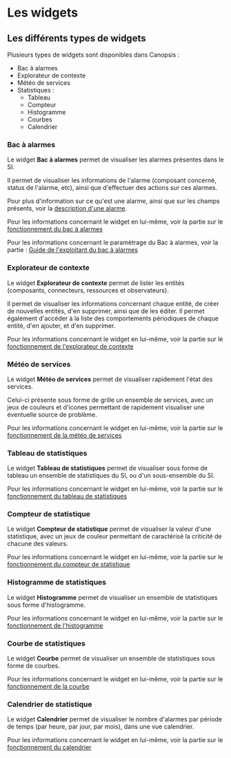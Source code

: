 # Les widgets

## Les différents types de widgets

Plusieurs types de widgets sont disponibles dans Canopsis :

* Bac à alarmes
* Explorateur de contexte
* Météo de services
* Statistiques :
    - Tableau
    - Compteur
    - Histogramme
    - Courbes
    - Calendrier

### Bac à alarmes

Le widget **Bac à alarmes** permet de visualiser les alarmes présentes dans le SI.

Il permet de visualiser les informations de l'alarme (composant concerné, status de l'alarme, etc), ainsi que d'effectuer des actions sur ces alarmes.

Pour plus d'information sur ce qu'est une alarme, ainsi que sur les champs présents, voir la [description d'une alarme](./bac-a-alarmes/description-alarme.md).

Pour les informations concernant le widget en lui-même, voir la partie sur le [fonctionnement du bac à alarmes](./bac-a-alarmes/index.md)

Pour les informations concernant le paramètrage du Bac à alarmes, voir la partie : [Guide de l'exploitant du bac à alarmes](./bac-a-alarmes/index.md#guide-exploitant)

### Explorateur de contexte

Le widget **Explorateur de contexte** permet de lister les entités (composants, connecteurs, ressources et observateurs).

Il permet de visualiser les informations concernant chaque entité, de créer de nouvelles entités, d'en supprimer, ainsi que de les éditer.
Il permet également d'accéder à la liste des comportements périodiques de chaque entité, d'en ajouter, et d'en supprimer.

Pour les informations concernant le widget en lui-même, voir la partie sur le [fonctionnement de l'explorateur de contexte](./contexte/index.md)

### Météo de services

Le widget **Météo de services** permet de visualiser rapidement l'état des services.

Celui-ci présente sous forme de grille un ensemble de services, avec un jeux de couleurs et d'icones permettant de rapidement visualiser une éventuelle source de problème.

Pour les informations concernant le widget en lui-même, voir la partie sur le [fonctionnement de la météo de services](./meteo-des-services/index.md)

### Tableau de statistiques

Le widget **Tableau de statistiques** permet de visualiser sous forme de tableau un ensemble de statistiques du SI, ou d'un sous-ensemble du SI.

Pour les informations concernant le widget en lui-même, voir la partie sur le [fonctionnement du tableau de statistiques](./stats/index.md)

### Compteur de statistique

Le widget **Compteur de statistique** permet de visualiser la valeur d'une statistique, avec un jeux de couleur permettant de caractérisé la criticité de chacune des valeurs.

Pour les informations concernant le widget en lui-même, voir la partie sur le [fonctionnement du compteur de statistique](./stats/index.md)

### Histogramme de statistiques

Le widget **Histogramme** permet de visualiser un ensemble de statistiques sous forme d'histogramme.

Pour les informations concernant le widget en lui-même, voir la partie sur le [fonctionnement de l'histogramme](./stats/index.md)

### Courbe de statistiques

Le widget **Courbe** permet de visualiser un ensemble de statistiques sous forme de courbes.

Pour les informations concernant le widget en lui-même, voir la partie sur le [fonctionnement de la courbe](./stats/index.md)

### Calendrier de statistique

Le widget **Calendrier** permet de visualiser le nombre d'alarmes par période de temps (par heure, par jour, par mois), dans une vue calendrier.

Pour les informations concernant le widget en lui-même, voir la partie sur le [fonctionnement du calendrier](./stats/index.md)
